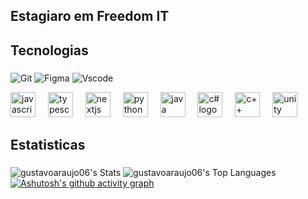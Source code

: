 <h2 align="left">Estagiaro em Freedom IT</h2>

###

<h2 align="left">Tecnologias</h2>

###
![Git](https://img.shields.io/badge/GIT-E44C30?style=for-the-badge&logo=git&logoColor=white)
![Figma](https://img.shields.io/badge/Figma-696969?style=for-the-badge&logo=figma&logoColor=figma)
![Vscode](https://img.shields.io/badge/Vscode-007ACC?style=for-the-badge&logo=visual-studio-code&logoColor=white)
<div align="left">
  <img src="https://cdn.jsdelivr.net/gh/devicons/devicon/icons/javascript/javascript-original.svg" height="40" alt="javascript logo"  />
  <img width="12" />
  <img src="https://cdn.jsdelivr.net/gh/devicons/devicon/icons/typescript/typescript-original.svg" height="40" alt="typescript logo"  />
  <img width="12" />
  <img src="https://cdn.jsdelivr.net/gh/devicons/devicon/icons/nextjs/nextjs-original.svg" height="40" alt="nextjs logo"  />
  <img width="12" />
  <img src="https://cdn.jsdelivr.net/gh/devicons/devicon/icons/python/python-original.svg" height="40" alt="python logo"  />
  <img width="12" />
  <img src="https://cdn.jsdelivr.net/gh/devicons/devicon/icons/java/java-original.svg" height="40" alt="java logo"  />
  <img width="12" />
  <img src="https://cdn.jsdelivr.net/gh/devicons/devicon/icons/csharp/csharp-original.svg" height="40" alt="c# logo"  />
  <img width="12" />
  <img src="https://cdn.jsdelivr.net/gh/devicons/devicon/icons/cplusplus/cplusplus-original.svg" height="40" alt="c++ logo"  />
  <img width="12" />
  <img src="https://cdn.jsdelivr.net/gh/devicons/devicon/icons/unity/unity-original.svg" height="40" alt="unity logo"  />
</div>

###

<h2 align="left">Estatisticas</h2>

###
![gustavoaraujo06's Stats](https://github-readme-stats.vercel.app/api?username=gustavoaraujo06&theme=tokyonight&show_icons=true&hide_border=true&count_private=true)
![gustavoaraujo06's Top Languages](https://github-readme-stats.vercel.app/api/top-langs/?username=gustavoaraujo06&theme=tokyonight&show_icons=true&hide_border=true&layout=compact)
[![Ashutosh's github activity graph](https://github-readme-activity-graph.vercel.app/graph?username=gustavoaraujo06&bg_color=1a1b27&color=00d5ff&line=70a5fd&point=38bdae&area=true&hide_border=true)](https://github.com/ashutosh00710/github-readme-activity-graph)
###
